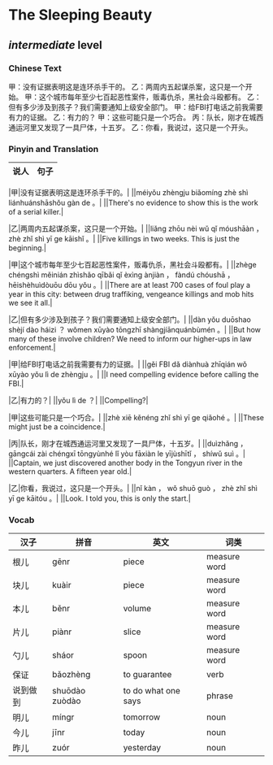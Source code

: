 # The Sleeping Beauty
## *intermediate* level

### Chinese Text
甲：没有证据表明这是连环杀手干的。
乙：两周内五起谋杀案，这只是一个开始。
甲：这个城市每年至少七百起恶性案件，贩毒仇杀，黑社会斗殴都有。
乙：但有多少涉及到孩子？我们需要通知上级安全部门。
甲：给FBI打电话之前我需要有力的证据。
乙：有力的？
甲：这些可能只是一个巧合。
丙：队长，刚才在城西通运河里又发现了一具尸体，十五岁。
乙：你看，我说过，这只是一个开头。

### Pinyin and Translation
|说人|句子|
|----|----|

|甲|没有证据表明这是连环杀手干的。|
||méiyǒu zhèngju biǎomíng zhè shì liánhuánshāshǒu gàn de 。|
||There's no evidence to show this is the work of a serial killer.|

|乙|两周内五起谋杀案，这只是一个开始。|
||liǎng zhōu nèi wǔ qǐ móushāàn ， zhè zhǐ shì yī ge kāishǐ 。|
||Five killings in two weeks. This is just the beginning.|

|甲|这个城市每年至少七百起恶性案件，贩毒仇杀，黑社会斗殴都有。|
||zhège chéngshì měinián zhìshǎo qībǎi qǐ èxìng ànjiàn ， fàndú chóushā ， hēishèhuìdòuōu dōu yǒu 。|
||There are at least 700 cases of foul play a year in this city: between drug traffiking, vengeance killings and mob hits we see it all.|

|乙|但有多少涉及到孩子？我们需要通知上级安全部门。|
||dàn yǒu duōshao shèjí dào háizi ？ wǒmen xūyào tōngzhī shàngjíānquánbùmén 。|
||But how many of these involve children? We need to inform our higher-ups in law enforcement.|

|甲|给FBI打电话之前我需要有力的证据。|
||gěi FBI dǎ diànhuà zhīqián wǒ xūyào yǒu lì de zhèngju 。|
||I need compelling evidence before calling the FBI.|

|乙|有力的？|
||yǒu lì de ？|
||Compelling?|

|甲|这些可能只是一个巧合。|
||zhè xiē kěnéng zhǐ shì yī ge qiǎohé 。|
||These might just be a coincidence.|

|丙|队长，刚才在城西通运河里又发现了一具尸体，十五岁。|
||duìzhǎng ， gāngcái zài chéngxī tōngyùnhé lǐ yòu fāxiàn le yījùshītǐ ， shíwǔ suì 。|
||Captain, we just discovered another body in the Tongyun river in the western quarters. A fifteen year old.|

|乙|你看，我说过，这只是一个开头。|
||nǐ kàn ， wǒ shuō guò ， zhè zhǐ shì yī ge kāitóu 。|
||Look. I told you, this is only the start.|
### Vocab
|汉子|拼音|英文|词类|
|----|----|----|----|
|根儿|gēnr|piece|measure word|
|块儿|kuàir|piece|measure word|
|本儿|běnr|volume|measure word|
|片儿|piànr|slice|measure word|
|勺儿|sháor|spoon|measure word|
|保证|bǎozhèng|to guarantee|verb|
|说到做到|shuōdào zuòdào|to do what one says|phrase|
|明儿|míngr|tomorrow|noun|
|今儿|jīnr|today|noun|
|昨儿|zuór|yesterday|noun|